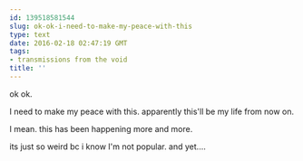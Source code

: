 ```yaml
---
id: 139518581544
slug: ok-ok-i-need-to-make-my-peace-with-this
type: text
date: 2016-02-18 02:47:19 GMT
tags:
- transmissions from the void
title: ''
---
```

ok ok. 

I need to make my peace with this. apparently this'll be my life from now on. 

I mean. this has been happening more and more.

its just so weird bc i know I'm not popular. and yet....